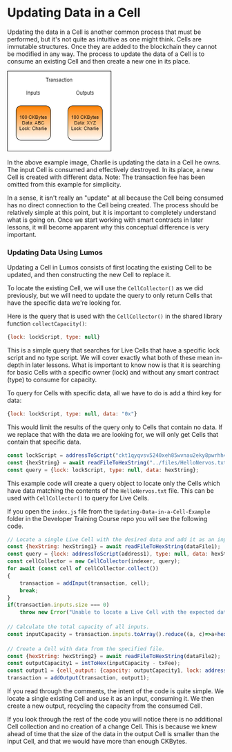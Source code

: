 # Updating Data in a Cell

Updating the data in a Cell is another common process that must be performed, but it's not quite as intuitive as one might think. Cells are immutable structures. Once they are added to the blockchain they cannot be modified in any way. The process to update the data of a Cell is to consume an existing Cell and then create a new one in its place.

![](../.gitbook/assets/updating-cell-data-flow.png)

In the above example image, Charlie is updating the data in a Cell he owns. The input Cell is consumed and effectively destroyed. In its place, a new Cell is created with different data. Note: The transaction fee has been omitted from this example for simplicity.

In a sense, it isn't really an "update" at all because the Cell being consumed has no direct connection to the Cell being created. The process should be relatively simple at this point, but it is important to completely understand what is going on. Once we start working with smart contracts in later lessons, it will become apparent why this conceptual difference is very important.

### Updating Data Using Lumos

Updating a Cell in Lumos consists of first locating the existing Cell to be updated, and then constructing the new Cell to replace it.

To locate the existing Cell, we will use the `CellCollector()` as we did previously, but we will need to update the query to only return Cells that have the specific data we're looking for.

Here is the query that is used with the `CellCollector()` in the shared library function `collectCapacity()`:

```javascript
{lock: lockScript, type: null}
```

This is a simple query that searches for Live Cells that have a specific lock script and no type script. We will cover exactly what both of these mean in-depth in later lessons. What is important to know now is that it is searching for basic Cells with a specific owner \(lock\) and without any smart contract \(type\) to consume for capacity.

To query for Cells with specific data, all we have to do is add a third key for data:

```javascript
{lock: lockScript, type: null, data: "0x"}
```

This would limit the results of the query only to Cells that contain no data. If we replace that with the data we are looking for, we will only get Cells that contain that specific data.

```javascript
const lockScript = addressToScript("ckt1qyqvsv5240xeh85wvnau2eky8pwrhh4jr8ts8vyj37");
const {hexString} = await readFileToHexString("../files/HelloNervos.txt");
const query = {lock: lockScript, type: null, data: hexString};
```

This example code will create a query object to locate only the Cells which have data matching the contents of the `HelloNervos.txt` file. This can be used with `CellCollector()` to query for Live Cells.

If you open the `index.js` file from the `Updating-Data-in-a-Cell-Example` folder in the Developer Training Course repo you will see the following code.

```javascript
// Locate a single Live Cell with the desired data and add it as an input.
const {hexString: hexString1} = await readFileToHexString(dataFile1);
const query = {lock: addressToScript(address1), type: null, data: hexString1};
const cellCollector = new CellCollector(indexer, query);
for await (const cell of cellCollector.collect())
{
	transaction = addInput(transaction, cell);
	break;
}
if(transaction.inputs.size === 0)
	throw new Error("Unable to locate a Live Cell with the expected data.");

// Calculate the total capacity of all inputs.
const inputCapacity = transaction.inputs.toArray().reduce((a, c)=>a+hexToInt(c.cell_output.capacity), 0n);

// Create a Cell with data from the specified file.
const {hexString: hexString2} = await readFileToHexString(dataFile2);
const outputCapacity1 = intToHex(inputCapacity - txFee);
const output1 = {cell_output: {capacity: outputCapacity1, lock: addressToScript(address1), type: null}, data: hexString2};
transaction = addOutput(transaction, output1);
```

 If you read through the comments, the intent of the code is quite simple. We locate a single existing Cell and use it as an input, consuming it. We then create a new output, recycling the capacity from the consumed Cell.

If you look through the rest of the code you will notice there is no additional Cell collection and no creation of a change Cell. This is because we knew ahead of time that the size of the data in the output Cell is smaller than the input Cell, and that we would have more than enough CKBytes.

